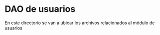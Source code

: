 # DAO de usuarios
En este directorio se van a ubicar los archivos relacionados al módulo de usuarios